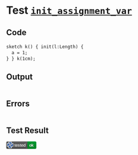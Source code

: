 # Test [`init_assignment_var`](/doc/tests/statement_usage.md#L412)

## Code

```µcad
sketch k() { init(l:Length) {
  a = 1;
} } k(1cm);

```

## Output

```,plain
```

## Errors

```,plain
```

## Test Result

![OK](/doc/tests/.test/init_assignment_var.png)
